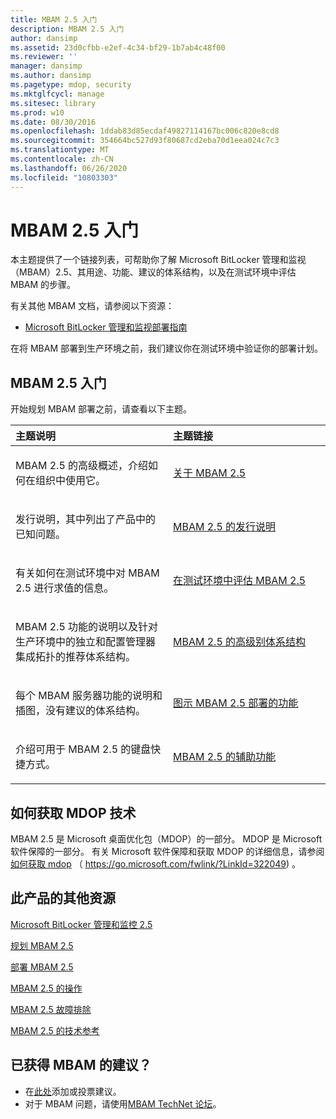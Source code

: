 ```yaml
---
title: MBAM 2.5 入门
description: MBAM 2.5 入门
author: dansimp
ms.assetid: 23d0cfbb-e2ef-4c34-bf29-1b7ab4c48f00
ms.reviewer: ''
manager: dansimp
ms.author: dansimp
ms.pagetype: mdop, security
ms.mktglfcycl: manage
ms.sitesec: library
ms.prod: w10
ms.date: 08/30/2016
ms.openlocfilehash: 1ddab83d85ecdaf49827114167bc006c820e8cd8
ms.sourcegitcommit: 354664bc527d93f80687cd2eba70d1eea024c7c3
ms.translationtype: MT
ms.contentlocale: zh-CN
ms.lasthandoff: 06/26/2020
ms.locfileid: "10803303"
---
```

# MBAM 2.5 入门


本主题提供了一个链接列表，可帮助你了解 Microsoft BitLocker 管理和监视（MBAM）2.5、其用途、功能、建议的体系结构，以及在测试环境中评估 MBAM 的步骤。

有关其他 MBAM 文档，请参阅以下资源：

-   [Microsoft BitLocker 管理和监视部署指南](https://go.microsoft.com/fwlink/?LinkId=396653)

在将 MBAM 部署到生产环境之前，我们建议你在测试环境中验证你的部署计划。

## MBAM 2.5 入门


开始规划 MBAM 部署之前，请查看以下主题。

<table>
<colgroup>
<col width="50%" />
<col width="50%" />
</colgroup>
<thead>
<tr class="header">
<th align="left">主题说明</th>
<th align="left">主题链接</th>
</tr>
</thead>
<tbody>
<tr class="odd">
<td align="left"><p>MBAM 2.5 的高级概述，介绍如何在组织中使用它。</p></td>
<td align="left"><p><a href="about-mbam-25.md" data-raw-source="[About MBAM 2.5](about-mbam-25.md)">关于 MBAM 2.5</a></p></td>
</tr>
<tr class="even">
<td align="left"><p>发行说明，其中列出了产品中的已知问题。</p></td>
<td align="left"><p><a href="release-notes-for-mbam-25.md" data-raw-source="[Release Notes for MBAM 2.5](release-notes-for-mbam-25.md)">MBAM 2.5 的发行说明</a></p></td>
</tr>
<tr class="odd">
<td align="left"><p>有关如何在测试环境中对 MBAM 2.5 进行求值的信息。</p></td>
<td align="left"><p><a href="evaluating-mbam-25-in-a-test-environment.md" data-raw-source="[Evaluating MBAM 2.5 in a Test Environment](evaluating-mbam-25-in-a-test-environment.md)">在测试环境中评估 MBAM 2.5</a></p></td>
</tr>
<tr class="even">
<td align="left"><p>MBAM 2.5 功能的说明以及针对生产环境中的独立和配置管理器集成拓扑的推荐体系结构。</p></td>
<td align="left"><p><a href="high-level-architecture-for-mbam-25.md" data-raw-source="[High-Level Architecture for MBAM 2.5](high-level-architecture-for-mbam-25.md)">MBAM 2.5 的高级别体系结构</a></p></td>
</tr>
<tr class="odd">
<td align="left"><p>每个 MBAM 服务器功能的说明和插图，没有建议的体系结构。</p></td>
<td align="left"><p><a href="illustrated-features-of-an-mbam-25-deployment.md" data-raw-source="[Illustrated Features of an MBAM 2.5 Deployment](illustrated-features-of-an-mbam-25-deployment.md)">图示 MBAM 2.5 部署的功能</a></p></td>
</tr>
<tr class="even">
<td align="left"><p>介绍可用于 MBAM 2.5 的键盘快捷方式。</p></td>
<td align="left"><p><a href="accessibility-for-mbam-25.md" data-raw-source="[Accessibility for MBAM 2.5](accessibility-for-mbam-25.md)">MBAM 2.5 的辅助功能</a></p></td>
</tr>
</tbody>
</table>

 

## 如何获取 MDOP 技术


MBAM 2.5 是 Microsoft 桌面优化包（MDOP）的一部分。 MDOP 是 Microsoft 软件保障的一部分。 有关 Microsoft 软件保障和获取 MDOP 的详细信息，请参阅[如何获取 mdop](https://go.microsoft.com/fwlink/?LinkId=322049) （ https://go.microsoft.com/fwlink/?LinkId=322049) 。

## <a href="" id="other-resources-for-this-product-"></a>此产品的其他资源


[Microsoft BitLocker 管理和监控 2.5](index.md)

[规划 MBAM 2.5](planning-for-mbam-25.md)

[部署 MBAM 2.5](deploying-mbam-25.md)

[MBAM 2.5 的操作](operations-for-mbam-25.md)

[MBAM 2.5 故障排除](troubleshooting-mbam-25.md)

[MBAM 2.5 的技术参考](technical-reference-for-mbam-25.md)

## 已获得 MBAM 的建议？
- 在[此处](http://mbam.uservoice.com/forums/268571-microsoft-bitlocker-administration-and-monitoring)添加或投票建议。 
- 对于 MBAM 问题，请使用[MBAM TechNet 论坛](https://social.technet.microsoft.com/Forums/home?forum=mdopmbam)。

 

 





